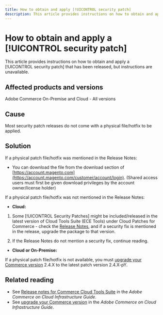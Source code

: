 ```yaml
---
title: How to obtain and apply [!UICONTROL security patch]
description: This article provides instructions on how to obtain and apply a [!UICONTROL security patch] that has been released, but instructions are unavailable.
---
```

# How to obtain and apply a [!UICONTROL security patch]

This article provides instructions on how to obtain and apply a [!UICONTROL security patch] that has been released, but instructions are unavailable.

## Affected products and versions 

Adobe Commerce On-Premise and Cloud - All versions

## Cause

Most security patch releases do not come with a physical file/hotfix to be applied.

## Solution

If a physical patch file/hotfix was mentioned in the Release Notes:

* You can download the file from the download section of [https://account.magento.com](https://account.magento.com/customer/account/login). (Shared access users must first be given download privileges by the account owner/license holder) 

If a physical patch file/hotfix was not mentioned in the Release Notes:

* **Cloud:**

1. Some [!UICONTROL Security Patches] might be included/released in the latest version of Cloud Tools Suite (ECE Tools) under Cloud Patches for Commerce - check the [Release Notes](https://experienceleague.adobe.com/en/docs/commerce-cloud-service/user-guide/release-notes/cloud-tools-suite), and if a security fix is mentioned in the release, upgrade the package to that version.
   
1. If the Release Notes do not mention a security fix, continue reading.

* **Cloud or On-Premise:**

If a physical patch file/hotfix is not available, you must [upgrade your Commerce version](https://experienceleague.adobe.com/en/docs/commerce-cloud-service/user-guide/develop/upgrade/commerce-version) 2.4.X to the latest patch version 2.4.X-pY. 

## Related reading

* See [Release notes for Commerce Cloud Tools Suite](https://experienceleague.adobe.com/en/docs/commerce-cloud-service/user-guide/release-notes/cloud-tools-suite) in the *Adobe Commerce on Cloud Infrastructure Guide*.
* See [upgrade your Commerce version](https://experienceleague.adobe.com/en/docs/commerce-cloud-service/user-guide/develop/upgrade/commerce-version) in the *Adobe Commerce on Cloud Infrastructure Guide*.

